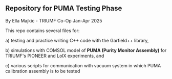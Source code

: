 ## Repository for PUMA Testing Phase
By Ella Majkic - TRIUMF Co-Op Jan-Apr 2025


This repo contains several files for:

a) testing and practice writing C++ code 
with the Garfield++ library, 

b) simulations with COMSOL model of **PUMA (Purity Monitor Assembly)** for
TRIUMF's PIONEER and LolX experiments, and 

c) various scripts for communication with vacuum system in which 
PUMA calibration assembly is to be tested
